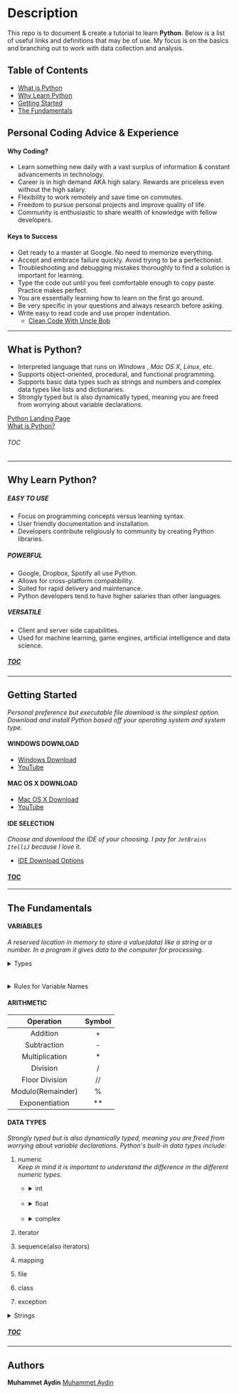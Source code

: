 # Description
This repo is to document & create a tutorial to learn **Python**. Below is a list of useful links and definitions that may be of use. My focus is on the basics and branching out to work with data collection and analysis. 

## <a id="toc"></a>Table of Contents
   * [What is Python](#what)
   * [Why Learn Python](#why)
   * [Getting Started](#start)
   * [The Fundamentals](#basics)
   
## <a id="advice"></a> Personal Coding Advice & Experience
  #### Why Coding? 
   * Learn something new daily with a vast surplus of information & constant advancements in technology.
   * Career is in high demand AKA high salary. Rewards are priceless even without the high salary.
   * Flexibility to work remotely and save time on commutes.
   * Freedom to pursue personal projects and improve quality of life.
   * Community is enthusiastic to share wealth of knowledge with fellow developers.
   
  #### Keys to Success
   * Get ready to a master at Google. No need to memorize everything.   
   * Accept and embrace failure quickly. Avoid trying to be a perfectionist.
   * Troubleshooting and debugging mistakes thoroughly to find a solution is important for learning.
   * Type the code out until you feel comfortable enough to copy paste. Practice makes perfect.
   * You are essentially learning how to learn on the first go around.  
   * Be very specific in your questions and always research before asking.
   * Write easy to read code and use proper indentation. 
      * [Clean Code With Uncle Bob](https://www.youtube.com/watch?v=-1CuAiKdBQs) 

***
## <a id="what"></a>What is Python?
  * Interpreted language that runs on *Windows* , *Mac OS X*, *Linux*, etc.
  * Supports object-oriented, procedural, and functional programming. 
  * Supports basic data types such as strings and numbers and complex data types like lists and dictionaries.
  * Strongly typed but is also dynamically typed, meaning you are freed from worrying about variable declarations.
 
  [Python Landing Page](https://www.python.org/) <br />
  [What is Python?](https://www.python.org/doc/essays/blurb/)

###### [TOC](#toc)
***
## <a id="why"></a>Why Learn Python?

  ##### EASY TO USE 
   * Focus on programming concepts versus learning syntax.
   * User friendly documentation and installation.
   * Developers contribute religiously to community by creating Python libraries.
  ##### POWERFUL
   * Google, Dropbox, Spotify all use Python.
   * Allows for cross-platform compatibility.
   * Suited for rapid delivery and maintenance. 
   * Python developers tend to have higher salaries than other languages. 
  ##### VERSATILE
   * Client and server side capabilities.
   * Used for machine learning, game engines, artificial intelligence and data science.
  ##### [TOC](#toc)

***
## <a id="start"></a>Getting Started
  *Personal preference but executable file download is the simplest option. Download and install Python based off your operating system and system type.*

  #### WINDOWS DOWNLOAD
   * [Windows Download](https://www.python.org/downloads/windows/)
   * [YouTube](https://www.youtube.com/watch?v=i-MuSAwgwCU)

  #### MAC OS X DOWNLOAD
   * [Mac OS X Download](https://www.python.org/downloads/mac-osx/)
   * [YouTube](https://www.youtube.com/watch?v=TgA4ObrowRg)

  #### IDE SELECTION
   *Choose and download the IDE of your choosing. I pay for `JetBrains ItelliJ` because I love it.*
   * [IDE Download Options](https://www.guru99.com/python-ide-code-editor.html)  
     
  #### [TOC](#toc)
***
## <a id="basics"></a>The Fundamentals

  #### VARIABLES  
  *A reserved location in memory to store a value(data) like a string or a number. In a program it gives data to the computer for processing.* 
  <br />
  
  <details>
    <summary>Types</summary>
    <p>A category of values.</p>
    <table>
      <tr>
        <th>Type</th>
        <th>Value</th>
        <th>Description</th>
      </tr>
      <tr>
        <td>bool</td>
        <td>True or False</td>
        <td>Boolean</td>
      </tr>
      <tr>
        <td>float</td>
        <td>5.3</td>
        <td>Floating-point number</td>
      </tr>
      <tr>
        <td>int</td>
        <td>1</td>
        <td>Integer</td>
      </tr>
      <tr>
        <td>str</td>
        <td>'single' or "double"</td>
        <td>String</td>
      </tr>
      <tr>
        <td>None</td>
        <td> </td>
        <td>Absence of value</td>
      </tr>
    </table>
    <a href="https://realpython.com/python-data-types/">More Information</a>
  </details>
  <br><br>
  <details>
    <summary>Rules for Variable Names</summary>
    <ul>
        <li>Must begin with a letter(upper or lower case) or an underscore_ character</li>
        <li>Can contain letters, numbers or underscore characters but can not begin with a number</li>
        <li>Variables are case sensitive so example and Example refer to 2 different variables</li>
        <li>Variables are names/labels that are bound to a value with the use of =.</li>
        <li><a href="https://realpython.com/python-variables/#object-references">More Info</a></li>
    </ul>
  </details>
  
   #### ARITHMETIC
   Operation | Symbol
   | :---: | :---: |
   Addition  | + 
   Subtraction | - 
   Multiplication  | * 
   Division  | / 
   Floor Division  | // 
   Modulo(Remainder) | % 
   Exponentiation | ** 
   
   #### DATA TYPES 
   *Strongly typed but is also dynamically typed, meaning you are freed from worrying about variable declarations. Python's built-in data types include:* 
   1. numeric<br>
    *Keep in mind it is important to understand the difference in the different numeric types.*
        * <details>
                <summary>int</summary>
                <ul>
                    <li>Whole numbers with no fractional part or decimals.</li>
                    <li>Computations using integers are significantly faster than using floating point numbers.</li>
                    <li>Python 3 has no maximum size limitation for ints. You will run out of memory before you can can exceed the size limit.</li>
                    <li>Python 2 used to have a long for large numbers but has been replaced by int in latest edition.</li>
                </ul>
          </details>
          <br>
        * <details>
                <summary>float</summary>
                <ul>
                  <li>Real numbers or numbers having a fractional part after the decimal.</li>
                  <li>Max float value on 64 bit computer is 1.797e308 or move the decimal 308 places right</li>
                  <li>Minimum float value is 2.25e-308 or 307 zeros before the decimal point.</li>
                  <li>52 digits of precision generally enough, but if you require more precision you can use a Decimal data type.</li>
          </details>
          <br>
        * <details>
            <summary>complex</summary>
            <ul>
                <li>Contain a real and an imaginary part, based on square root of -1.</li>
                <li>More for advanced mathematics/engineering topics.</li>
                <li>WILL NOT be covered in this tutorial.</li>
            </ul>
          </details>
    
   2. iterator
   3. sequence(also iterators)
   4. mapping
   5. file
   6. class
   7. exception
    
   <details>
       <summary>Strings</summary>
       <ul>
           <li>Strings are a sequence of characters, and a derived data type.</li>
           <li>Immutable: Once they are defined, they cannot be changed. </li>
           <li>Built-in Python methods such as `replace()`, `join()`,`split()`, etc.</li>
       </ul>
   </details>
   
   
     
  ##### [TOC](#toc)             
***
## Authors
**Muhammet Aydin** [Muhammet Aydin](https://github.com/muhammeta7)
